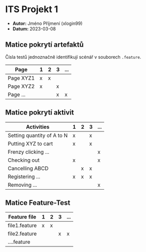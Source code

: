 # ITS Projekt 1

- **Autor:** Jméno Příjmení (xlogin99)
- **Datum:** 2023-03-08

## Matice pokrytí artefaktů

Čísla testů jednoznačně identifikují scénář v souborech `.feature`.

| Page | 1 | 2 | 3 | ... |
|----------|---|---|---|-----|
| Page XYZ1 | x | x |   |     |
| Page XYZ2 | x |   | x |     |
| Page ... |   |   | x |  x   |


## Matice pokrytí aktivit

| Activities | 1 | 2 | 3 | ... |
|----------|---|---|---|-----|
| Setting quantity of A to N | x |  | x | |
| Putting XYZ to cart | x |  | x | |
| Frenzy clicking ... | | | | x |
| Checking out | x |  |  |  x  |
| Cancelling ABCD |   | x | x |    |
| Registering ... | x | x | x |    |
| Removing ... | | | | x |


## Matice Feature-Test

| Feature file | 1 | 2 | 3 | ... |
|----------|---|---|---|-----|
| file1.feature | x | x | | |
| file2.feature |   |   | x | x |
| ....feature |   |   |  |   |
